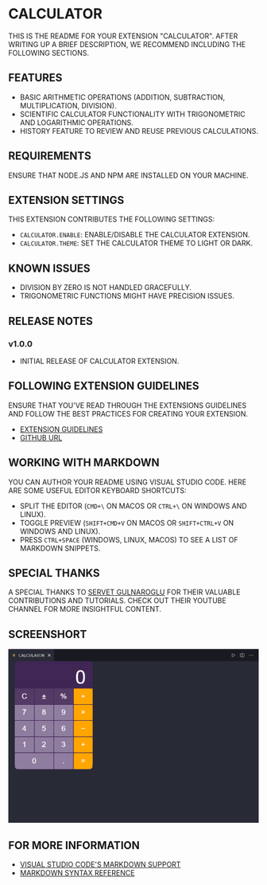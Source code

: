 # CALCULATOR 

THIS IS THE README FOR YOUR EXTENSION "CALCULATOR". AFTER WRITING UP A BRIEF DESCRIPTION, WE RECOMMEND INCLUDING THE FOLLOWING SECTIONS.

## FEATURES

- BASIC ARITHMETIC OPERATIONS (ADDITION, SUBTRACTION, MULTIPLICATION, DIVISION).
- SCIENTIFIC CALCULATOR FUNCTIONALITY WITH TRIGONOMETRIC AND LOGARITHMIC OPERATIONS.
- HISTORY FEATURE TO REVIEW AND REUSE PREVIOUS CALCULATIONS.

## REQUIREMENTS

ENSURE THAT NODE.JS AND NPM ARE INSTALLED ON YOUR MACHINE.

## EXTENSION SETTINGS

THIS EXTENSION CONTRIBUTES THE FOLLOWING SETTINGS:

- `CALCULATOR.ENABLE`: ENABLE/DISABLE THE CALCULATOR EXTENSION.
- `CALCULATOR.THEME`: SET THE CALCULATOR THEME TO LIGHT OR DARK.

## KNOWN ISSUES

- DIVISION BY ZERO IS NOT HANDLED GRACEFULLY.
- TRIGONOMETRIC FUNCTIONS MIGHT HAVE PRECISION ISSUES.

## RELEASE NOTES

### v1.0.0

- INITIAL RELEASE OF CALCULATOR EXTENSION.

## FOLLOWING EXTENSION GUIDELINES

ENSURE THAT YOU'VE READ THROUGH THE EXTENSIONS GUIDELINES AND FOLLOW THE BEST PRACTICES FOR CREATING YOUR EXTENSION.

* [EXTENSION GUIDELINES](HTTPS://CODE.VISUALSTUDIO.COM/API/REFERENCES/EXTENSION-GUIDELINES)
* [GITHUB URL](https://github.com/ROHIT-SINGH-1/CALCULATOR.git)

## WORKING WITH MARKDOWN

YOU CAN AUTHOR YOUR README USING VISUAL STUDIO CODE. HERE ARE SOME USEFUL EDITOR KEYBOARD SHORTCUTS:

- SPLIT THE EDITOR (`CMD+\` ON MACOS OR `CTRL+\` ON WINDOWS AND LINUX).
- TOGGLE PREVIEW (`SHIFT+CMD+V` ON MACOS OR `SHIFT+CTRL+V` ON WINDOWS AND LINUX).
- PRESS `CTRL+SPACE` (WINDOWS, LINUX, MACOS) TO SEE A LIST OF MARKDOWN SNIPPETS.

## SPECIAL THANKS

A SPECIAL THANKS TO [SERVET GULNAROGLU](https://www.youtube.com/@ServetGulnaroglu) FOR THEIR VALUABLE CONTRIBUTIONS AND TUTORIALS. CHECK OUT THEIR YOUTUBE CHANNEL FOR MORE INSIGHTFUL CONTENT.

## SCREENSHORT

<!-- ![Calculator in action](screenshort/screenshort.png) -->

![Calculator in action](https://raw.githubusercontent.com/ROHIT-SINGH-1/CodeCalc/main/screenshort/screenshort.png)

## FOR MORE INFORMATION

- [VISUAL STUDIO CODE'S MARKDOWN SUPPORT](HTTP://CODE.VISUALSTUDIO.COM/DOCS/LANGUAGES/MARKDOWN)
- [MARKDOWN SYNTAX REFERENCE](HTTPS://HELP.GITHUB.COM/ARTICLES/MARKDOWN-BASICS/)


